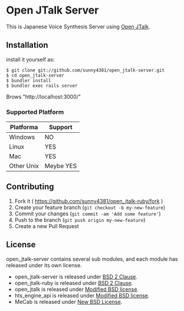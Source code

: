 Open JTalk Server
===

This is Japanese Voice Synthesis Server using [Open JTalk](http://open-jtalk.sourceforge.net).

## Installation

install it yourself as:

    $ git clone git://github.com/sunny4381/open_jtalk-server.git
    $ cd open_jtalk-server
    $ bundler install
    $ bundler exec rails server

Brows "http://localhost:3000/"

### Supported Platform

Platforma  | Support
-----------|---------
Windows    | NO
Linux      | YES
Mac        | YES
Other Unix | Meybe YES

## Contributing

1. Fork it ( https://github.com/sunny4381/open_jtalk-ruby/fork )
2. Create your feature branch (`git checkout -b my-new-feature`)
3. Commit your changes (`git commit -am 'Add some feature'`)
4. Push to the branch (`git push origin my-new-feature`)
5. Create a new Pull Request

## License

open_jtalk-server contains several sub modules, and each module has released under its own license.

* open_jtalk-server is released under [BSD 2 Clause](http://opensource.org/licenses/BSD-2-Clause).
* open_jtalk-ruby is released under [BSD 2 Clause](http://opensource.org/licenses/BSD-2-Clause).
* open_jtalk is released under [Modified BSD license](http://www.opensource.org/).
* hts_engine_api is released under [Modified BSD license](http://www.opensource.org/).
* MeCab is released under [New BSD License](http://opensource.org/licenses/BSD-3-Clause).
